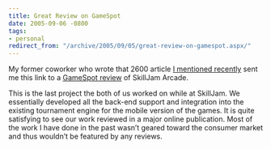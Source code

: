 ```yaml
---
title: Great Review on GameSpot
date: 2005-09-06 -0800
tags:
- personal
redirect_from: "/archive/2005/09/05/great-review-on-gamespot.aspx/"
---
```


My former coworker who wrote that 2600 article [I mentioned
recently](https://haacked.com/archive/2005/08/29/9748.aspx) sent me this
link to a [GameSpot
review](http://www.gamespot.com/mobile/puzzle/skilljam/review.html?part=rss&tag=gs_reviews&subj=6132633)
of SkillJam Arcade.

This is the last project the both of us worked on while at SkillJam. We
essentially developed all the back-end support and integration into the
existing tournament engine for the mobile version of the games. It is
quite satisfying to see our work reviewed in a major online publication.
Most of the work I have done in the past wasn’t geared toward the
consumer market and thus wouldn’t be featured by any reviews.

